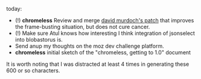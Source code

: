 today:

  * (!) **chromeless** Review and merge [david murdoch's patch](https://github.com/davidmurdoch/chromeless/commit/449c8ec49bc0cc6ec9ee1c767154d01bda4ede6d)
    that improves the frame-busting situation, but does not cure cancer.
  * (!) Make sure Atul knows how interesting I think integration of jsonselect into blobastorus is.
  * Send anup my thoughts on the moz dev challenge platform.
  * **chromeless** initial sketch of the "chromeless, getting to 1.0" document

It is worth noting that I was distracted at least 4 times in generating these 600 or so characters.
